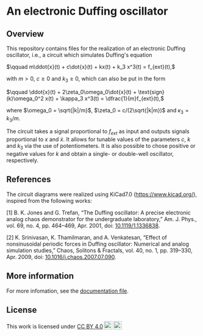# An electronic Duffing oscillator

## Overview
This repository contains files for the realization of an electronic Duffing oscillator, i.e., a circuit which simulates Duffing's equation

$\qquad m\ddot{x}(t) + c\dot{x}(t) + kx(t) + k_3 x^3(t) = f_{ext}(t),$
    
with $m>0$, $c\geq0$ and $k_3\geq0$, which can also be put in the form
    
$\qquad \ddot{x}(t) + 2\zeta_0\omega_0\dot{x}(t) + \text{sign}(k)\omega_0^2 x(t) + \kappa_3 x^3(t) = \dfrac{1}{m}f_{ext}(t),$
    
where $\omega_0 = \sqrt{|k|/m}$, $\zeta_0 = c/(2\sqrt{|k|m})$ and $\kappa_3 = k_3/m$.

The circuit takes a signal proportional to $f_{ext}$ as input and outputs signals proportional to $x$ and $\dot{x}$. It allows for tunable values of the parameters $c$, $k$ and $k_3$ via the use of potentiometers. It is also possible to chose positive or negative values for $k$ and obtain a single- or double-well oscillator, respectively.

## References

The circuit diagrams were realized using KiCad7.0 (https://www.kicad.org/), inspired from the following works:

\[1\] B. K. Jones and G. Trefan, “The Duffing oscillator: A precise electronic analog chaos demonstrator for the undergraduate laboratory,” Am. J. Phys., vol. 69, no. 4, pp. 464–469, Apr. 2001, doi: [10.1119/1.1336838](https://doi.org/10.1119/1.1336838).

\[2\] K. Srinivasan, K. Thamilmaran, and A. Venkatesan, “Effect of nonsinusoidal periodic forces in Duffing oscillator: Numerical and analog simulation studies,” Chaos, Solitons & Fractals, vol. 40, no. 1, pp. 319–330, Apr. 2009, doi: [10.1016/j.chaos.2007.07.090](https://doi.org/10.1016/j.chaos.2007.07.090).

## More information

For more infomation, see the [documentation file](DOC/Electronic_Duffing.pdf).


## License

<p xmlns:cc="http://creativecommons.org/ns#" >This work is licensed under <a href="http://creativecommons.org/licenses/by/4.0/?ref=chooser-v1" target="_blank" rel="license noopener noreferrer" style="display:inline-block;">CC BY 4.0<img style="height:22px!important;margin-left:3px;vertical-align:text-bottom;" src="https://mirrors.creativecommons.org/presskit/icons/cc.svg?ref=chooser-v1"><img style="height:22px!important;margin-left:3px;vertical-align:text-bottom;" src="https://mirrors.creativecommons.org/presskit/icons/by.svg?ref=chooser-v1"></a></p>
